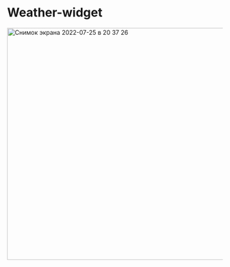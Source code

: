 # Weather-widget
<img width="542" alt="Снимок экрана 2022-07-25 в 20 37 26" src="https://user-images.githubusercontent.com/83859600/180839842-cac8c85a-77f8-412a-a05b-6297bd1ffc5e.png">
